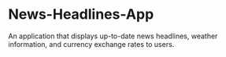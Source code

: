 # News-Headlines-App
An application that displays up-to-date news headlines, weather information, and currency exchange rates to users.
